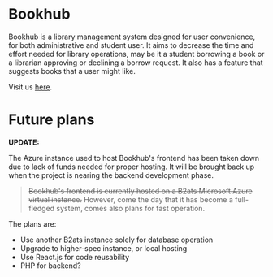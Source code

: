# Bookhub

Bookhub is a library management system designed for user convenience, for both administrative and student user. It aims to decrease the time and effort needed for library operations, may be it a student borrowing a book or a librarian approving or declining a borrow request. It also has a feature that suggests books that a user might like. 

Visit us [here](https://bookhub.c1phertime.me).

# Future plans

**UPDATE:**

The Azure instance used to host Bookhub's frontend has been taken down due to lack of funds needed for proper hosting. It will be brought back up when the project is nearing the backend development phase.


> ~~Bookhub's frontend is currently hosted on a B2ats Microsoft Azure virtual instance.~~ However, come the day that it has become a full-fledged system, comes also plans for fast operation.

The plans are:
+ Use another B2ats instance solely for database operation
+ Upgrade to higher-spec instance, or local hosting
+ Use React.js for code reusability
+ PHP for backend?

